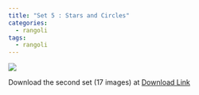 ```yaml
---
title: "Set 5 : Stars and Circles"
categories:
  - rangoli
tags:
  - rangoli
---
```



<img src="{{site.baseurl}}/assets/art/thumbnail/set-5-02.jpg">



Download the second set (17 images) at  [ Download Link ](https://github.com/slabstech/connectingthedots/blob/master/assets/art/rangoli/set5.zip)
